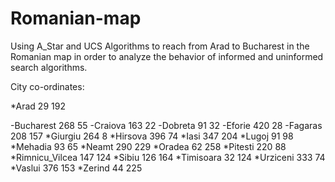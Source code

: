 # Romanian-map
Using A_Star and UCS Algorithms to reach from Arad to Bucharest in the Romanian map in order to analyze the behavior of informed and uninformed search algorithms.

City co-ordinates:

*Arad 29 192

-Bucharest 268 55
-Craiova 163 22
-Dobreta 91 32
-Eforie 420 28
-Fagaras 208 157
*Giurgiu 264 8
*Hirsova 396 74
*Iasi 347 204
*Lugoj 91 98
*Mehadia 93 65
*Neamt 290 229
*Oradea 62 258
*Pitesti 220 88
*Rimnicu_Vilcea 147 124
*Sibiu 126 164
*Timisoara 32 124
*Urziceni 333 74
*Vaslui 376 153
*Zerind 44 225
